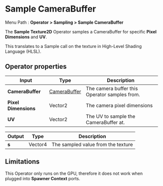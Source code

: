 # Sample CameraBuffer

Menu Path : **Operator > Sampling > Sample CameraBuffer**

 The **Sample Texture2D** Operator samples a CameraBuffer for specific **Pixel Dimensions** and **UV**.

This translates to a Sample call on the texture in High-Level Shading Language (HLSL).

## Operator properties

| **Input**            | **Type**                             | **Description**                               |
| -------------------- | ------------------------------------ | --------------------------------------------- |
| **CameraBuffer**     | [CameraBuffer](Type-CameraBuffer.md) | The camera buffer this Operator samples from. |
| **Pixel Dimensions** | Vector2                              | The camera pixel dimensions                   |
| **UV**               | Vector2                              | The UV to sample the CameraBuffer at.         |

| **Output** | **Type** | **Description**                    |
| ---------- | -------- | ---------------------------------- |
| **s**      | Vector4  | The sampled value from the texture |

## Limitations

This Operator only runs on the GPU, therefore it does not work when plugged into **Spawner Context** ports.
